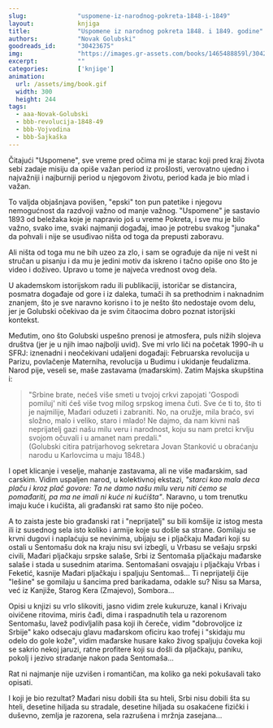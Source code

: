 ```yaml
---
slug:              "uspomene-iz-narodnog-pokreta-1848-i-1849"
layout:            knjiga
title:             "Uspomene iz narodnog pokreta 1848. i 1849. godine"
authors:           "Novak Golubski"
goodreads_id:      "30423675"
img:               "https://images.gr-assets.com/books/1465488859l/30423675.jpg"
excerpt:           ""
categories:        ['knjige']
animation:
  url: /assets/img/book.gif
  width: 300
  height: 244
tags:
  - aaa-Novak-Golubski
  - bbb-revolucija-1848-49
  - bbb-Vojvodina
  - bbb-Šajkaška
---
```


Čitajući "Uspomene", sve vreme pred očima mi je starac koji pred kraj života sebi zadaje misiju da opiše važan period 
iz prošlosti, verovatno ujedno i najvažniji i najburniji period u njegovom životu, period kada je bio mlad i važan.

To valjda objašnjava povišen, "epski" ton pun patetike i njegovu nemogućnost da razdvoji važno od manje važnog. "Uspomene" 
je sastavio 1893 od beležaka koje je napravio još u vreme Pokreta, i sve mu je bilo važno, svako ime, svaki najmanji 
događaj, imao je potrebu svakog "junaka" da pohvali i nije se usuđivao ništa od toga da prepusti zaboravu.

Ali ništa od toga mu ne bih uzeo za zlo, i sam se ograđuje da nije ni vešt ni stručan u pisanju i da mu je jedini motiv 
da iskreno i tačno opiše ono što je video i doživeo. Upravo u tome je najveća vrednost ovog dela. 

U akademskom istorijskom radu ili publikaciji, istoričar se distancira, posmatra događaje od gore i iz daleka, tumači 
ih sa prethodnim i naknadnim znanjem, što je sve naravno korisno i to je nešto što nedostaje ovom delu, jer je Golubski 
očekivao da je svim čitaocima dobro poznat istorijski kontekst. 

Međutim, ono što Golubski uspešno prenosi je atmosfera, puls nižih slojeva društva (jer je u njih imao najbolji uvid). 
Sve mi vrlo liči na početak 1990-ih u SFRJ: iznenadni i neočekivani udaljeni događaji: Februarska revolucija u Parizu, 
povlačenje Materniha, revolucija u Budimu i ukidanje feudalizma. Narod pije, veseli se, maše zastavama (mađarskim). 
Zatim Majska skupština i: 

<blockquote>
"Srbine brate, nećeš više smeti u tvojoj crkvi zapojati 'Gospodi pomiluj' niti ćeš više tvog milog srpskog imena čuti. 
Sve će ti to, što ti je najmilije, Mađari oduzeti i zabraniti. No, na oružje, mila braćo, svi složno, malo i veliko, 
staro i mlado! Ne dajmo, da nam kivni naš neprijatelj gazi našu milu veru i narodnost, koju su nam pretci krvlju 
svojom očuvali i u amanet nam predali."
<br>
(Golubski citira patrijarhovog sekretara Jovan Stanković u obraćanju narodu u Karlovcima u maju 1848.)
</blockquote>


I opet klicanje i veselje, mahanje zastavama, ali ne više mađarskim, sad carskim. Vidim uspaljen narod, u kolektivnoj 
ekstazi, *"starci kao mala deca plaču i kroz plač govore: Ta ne damo našu milu veru niti ćemo se pomađariti, pa ma ne 
imali ni kuće ni kućišta"*. Naravno, u tom trenutku imaju kuće i kućišta, ali građanski rat samo što nije počeo.

A to zaista jeste bio građanski rat i "neprijatelj" su bili komšije iz istog mesta ili iz susednog sela isto koliko i 
armije koje su došle sa strane. Gomilaju se krvni dugovi i naplaćuju se nevinima, ubijaju se i pljačkaju Mađari koji su 
ostali u Sentomašu dok na kraju nisu svi izbegli, u Vrbasu se vešaju srpski civili, Mađari pljačkaju srpske salaše, Srbi 
iz Sentomaša pljačkaju mađarske salaše i stada u susednim atarima. Sentomašani osvajaju i pljačkaju Vrbas i Feketić, 
kasnije Mađari pljačkaju i spaljuju Sentomaš... Ti neprijatelji čije "lešine" se gomilaju u šancima pred barikadama, 
odakle su? Nisu sa Marsa, već iz Kanjiže, Starog Kera (Zmajevo), Sombora...

Opisi u knjizi su vrlo slikoviti, jasno vidim zrele kukuruze, kanal i Krivaju oivičene ritovima, miris čađi, dima i 
raspadnutih tela u razorenom Sentomašu, lavež podivljalih pasa koji ih čereče, vidim "dobrovoljce iz Srbije" kako odsecaju 
glavu mađarskom oficiru kao trofej i "skidaju mu odelo do gole kože", vidim mađarske husare kako živog spaljuju čoveka 
koji se sakrio nekoj jaruzi, ratne profitere koji su došli da pljačkaju, paniku, pokolj i jezivo stradanje nakon pada 
Sentomaša...

Rat ni najmanje nije uzvišen i romantičan, ma koliko ga neki pokušavali tako opisati.

I koji je bio rezultat? Mađari nisu dobili šta su hteli, Srbi nisu dobili šta su hteli, desetine hiljada su stradale, 
desetine hiljada su osakaćene fizički i duševno, zemlja je razorena, sela razrušena i mržnja zasejana...